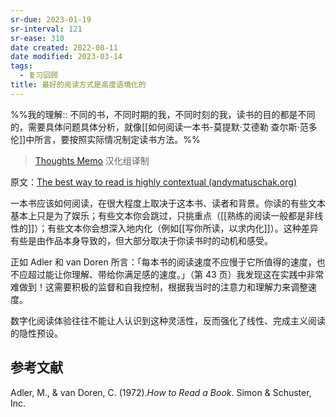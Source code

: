 ```yaml
---
sr-due: 2023-01-19
sr-interval: 121
sr-ease: 310
date created: 2022-08-11
date modified: 2023-03-14
tags:
  - 复习回顾
title: 最好的阅读方式是高度语境化的
---
```


%%我的理解:: 不同的书，不同时期的我，不同时刻的我，读书的目的都是不同的，需要具体问题具体分析，就像[[如何阅读一本书-莫提默·艾德勒 查尔斯·范多伦]]中所言，要按照实际情况制定读书方法。%%

> [Thoughts Memo](https://paratranz.cn/projects/3131) 汉化组译制

原文：[The best way to read is highly contextual (andymatuschak.org)](https://notes.andymatuschak.org/z6e3AFda6oSsusEmf8vWevMaNLggQ9bCEgFkf)

一本书应该如何阅读，在很大程度上取决于这本书、读者和背景。你读的有些文本基本上只是为了娱乐；有些文本你会跳过，只挑重点（[[熟练的阅读一般都是非线性的]]）；有些文本你会想深入地内化（例如[[写你所读，以求内化]]）。这种差异有些是由作品本身导致的，但大部分取决于你读书时的动机和感受。

正如 Adler 和 van Doren 所言：「每本书的阅读速度不应慢于它所值得的速度，也不应超过能让你理解、带给你满足感的速度。」（第 43 页）我发现这在实践中非常难做到！这需要积极的监督和自我控制，根据我当时的注意力和理解力来调整速度。

数字化阅读体验往往不能让人认识到这种灵活性，反而强化了线性、完成主义阅读的隐性预设。

## 参考文献

Adler, M., & van Doren, C. (1972).*How to Read a Book*. Simon & Schuster, Inc.
